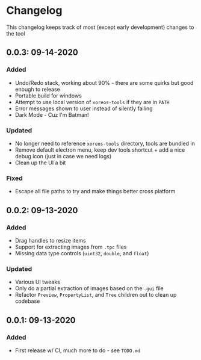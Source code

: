 # Changelog

This changelog keeps track of most (except early development) changes to the tool

## 0.0.3: 09-14-2020

### Added

- Undo/Redo stack, working about 90% - there are some quirks but good enough to release
- Portable build for windows
- Attempt to use local version of `xoreos-tools` if they are in `PATH`
- Error messages shown to user instead of silently failing
- Dark Mode - Cuz I'm Batman!

### Updated

- No longer need to reference `xoreos-tools` directory, tools are bundled in
- Remove default electron menu, keep dev tools shortcut + add a nice debug icon (just in case we need logs)
- Clean up the UI a bit

### Fixed

- Escape all file paths to try and make things better cross platform

## 0.0.2: 09-13-2020

### Added

- Drag handles to resize items
- Support for extracting images from `.tpc` files
- Missing data type controls (`uint32`, `double`, and `float`)

### Updated

- Various UI tweaks
- Only do a partial extraction of images based on the `.gui` file
- Refactor `Preview`, `PropertyList`, and `Tree` children out to clean up codebase

## 0.0.1: 09-13-2020

### Added

- First release w/ CI, much more to do - see `TODO.md`
